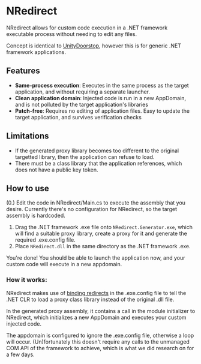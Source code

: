 # NRedirect

NRedirect allows for custom code execution in a .NET framework executable process without needing to edit any files.

Concept is identical to [UnityDoorstop](https://github.com/NeighTools/UnityDoorstop), however this is for generic .NET framework applications.

## Features

- **Same-process execution**: Executes in the same process as the target application, and without requiring a separate launcher.
- **Clean application domain**: Injected code is run in a new AppDomain, and is not polluted by the target application's libraries
- **Patch-free**: Requires no editing of application files. Easy to update the target application, and survives verification checks

## Limitations

- If the generated proxy library becomes too different to the original targetted library, then the application can refuse to load.
- There must be a class library that the application references, which does not have a public key token.

## How to use

(0.) Edit the code in NRedirect/Main.cs to execute the assembly that you desire. Currently there's no configuration for NRedirect, so the target assembly is hardcoded.

1. Drag the .NET framework .exe file onto `NRedirect.Generator.exe`, which will find a suitable proxy library, create a proxy for it and generate the required .exe.config file.
2. Place `NRedirect.dll` in the same directory as the .NET framework .exe.

You're done! You should be able to launch the application now, and your custom code will execute in a new appdomain.

### How it works:

NRedirect makes use of [binding redirects](https://docs.microsoft.com/en-us/dotnet/framework/configure-apps/file-schema/runtime/bindingredirect-element) in the .exe.config file to tell the .NET CLR to load a proxy class library instead of the original .dll file.

In the generated proxy assembly, it contains a call in the module initializer to NRedirect, which initializes a new AppDomain and executes your custom injected code.

The appdomain is configured to ignore the .exe.config file, otherwise a loop will occur. (Un)fortunately this doesn't require any calls to the unmanaged COM API of the framework to achieve, which is what we did research on for a few days.
